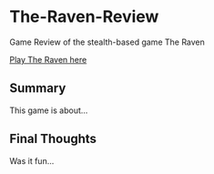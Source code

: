 # The-Raven-Review
Game Review of the stealth-based game The Raven

[Play The Raven here](https://armorgames.com/play/10003/the-raven?tag-referral=stealth)

## Summary
This game is about...

## Final Thoughts
 Was it fun...
